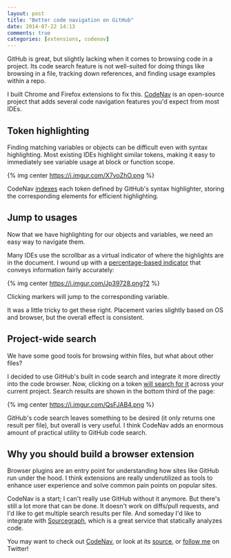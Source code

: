 ```yaml
---
layout: post
title: "Better code navigation on GitHub"
date: 2014-07-22 14:13
comments: true
categories: [extensions, codenav]
---
```


GitHub is great, but slightly lacking when it comes to browsing code in a
project.  Its code search feature is not well-suited for doing things like
browsing in a file, tracking down references, and finding usage examples within
a repo.

I built Chrome and Firefox extensions to fix this.
[CodeNav](http://ianww.com/codenav) is an open-source project that adds several
code navigation features you'd expect from most IDEs.

## Token highlighting

Finding matching variables or objects can be difficult even with syntax
highlighting.  Most existing IDEs highlight similar tokens, making it easy to
immediately see variable usage at block or function scope.

{% img center https://i.imgur.com/X7voZhO.png %}

<!--more-->

CodeNav [indexes](https://github.com/typpo/codenav/blob/master/src/inject.js#L49) each token defined by GitHub's syntax highlighter, storing the
corresponding elements for efficient highlighting.

## Jump to usages

Now that we have highlighting for our objects and variables, we need an easy
way to navigate them.

Many IDEs use the scrollbar as a virtual indicator of where the highlights are
in the document.  I wound up with a [percentage-based indicator](https://github.com/typpo/codenav/blob/master/src/inject.js#L154) that
conveys information fairly accurately:

{% img center https://i.imgur.com/Jp39728.png?2 %}

Clicking markers will jump to the corresponding variable.

It was a little tricky to get these right.  Placement varies slightly based on
OS and browser, but the overall effect is consistent.

## Project-wide search

We have some good tools for browsing within files, but what about other files?

I decided to use GitHub's built in code search and integrate it more directly
into the code browser.  Now, clicking on a token [will search for it](https://github.com/typpo/codenav/blob/master/src/inject.js#L202) across your
current project.  Search results are shown in the bottom third of the page:

{% img center https://i.imgur.com/QsFJAB4.png %}

GitHub's code search leaves something to be desired (it only
returns one result per file), but overall is very useful.  I think CodeNav
adds an enormous amount of practical utility to GitHub code search.

## Why you should build a browser extension

Browser plugins are an entry point for understanding how sites like GitHub run
under the hood.  I think extensions are really underutilized as tools to
enhance user experience and solve common pain points on popular sites.

CodeNav is a start; I can't really use GitHub without it anymore.  But there's
still a lot more that can be done.  It doesn't work on diffs/pull requests, and
I'd like to get multiple search results per file.  And someday I'd like to
integrate with [Sourcegraph](http://sourcegraph.com), which is a great service
that statically analyzes code.

You may want to check out [CodeNav](http://ianww.com/codenav), or look at its [source](http://github.com/typpo/codenav), or [follow me](http://twitter.com/iwebst) on Twitter!
